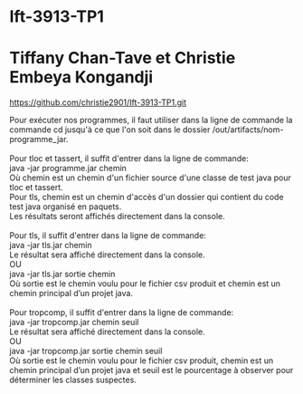 # Ift-3913-TP1
# Tiffany Chan-Tave et Christie Embeya Kongandji
https://github.com/christie2901/Ift-3913-TP1.git <br>

Pour exécuter nos programmes, il faut utiliser dans la ligne de commande la commande cd jusqu'à ce que l'on soit dans le dossier /out/artifacts/nom-programme_jar.
<br><br>
Pour tloc et tassert, il suffit d'entrer dans la ligne de commande: <br>
java -jar programme.jar chemin
<br>
Où chemin est un chemin d'un fichier source d'une classe de test java pour tloc et tassert.<br>
Pour tls, chemin est un chemin d'accès d'un dossier qui contient du code test java organisé 
en paquets.<br>
Les résultats seront affichés directement dans la console.
<br><br>
Pour tls, il suffit d'entrer dans la ligne de commande: <br>
java -jar tls.jar chemin
<br>Le résultat sera affiché directement dans la console.
<br>OU<br>
java -jar tls.jar sortie chemin
<br>
Où sortie est le chemin voulu pour le fichier csv produit et chemin est un chemin principal d’un projet java.
<br><br>
Pour tropcomp, il suffit d'entrer dans la ligne de commande: <br>
java -jar tropcomp.jar chemin seuil
<br>Le résultat sera affiché directement dans la console.
<br>OU<br>
java -jar tropcomp.jar sortie chemin seuil
<br>
Où sortie est le chemin voulu pour le fichier csv produit, chemin est un chemin principal d’un projet java et seuil est le pourcentage à observer pour déterminer les classes suspectes.
<br>
